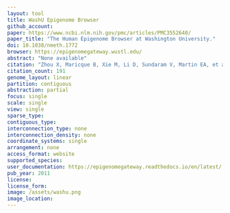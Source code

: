 ```yaml
---
layout: tool 
title: WashU Epigenome Browser
github_account: 
paper: https://www.ncbi.nlm.nih.gov/pmc/articles/PMC3552640/
paper_title: "The Human Epigenome Browser at Washington University."
doi: 10.1038/nmeth.1772
browser: https://epigenomegateway.wustl.edu/
abstract: "None available"
citation: "Zhou X, Maricque B, Xie M, Li D, Sundaram V, Martin EA, et al. The Human Epigenome Browser at Washington University. Nat Methods. nature.com; 2011;8: 989–990."
citation_count: 191
genome_layout: linear
partition: contiguous
abstraction: partial
focus: single
scale: single
view: single
sparse_type: 
contiguous_type: 
interconnection_type: none
interconnection_density: none
coordinate_systems: single
arrangement: none
access_format: website
supported_species: 
user_documentation: https://epigenomegateway.readthedocs.io/en/latest/
pub_year: 2011
license: 
license_form: 
image: /assets/washu.png
image_location: 
---
```

